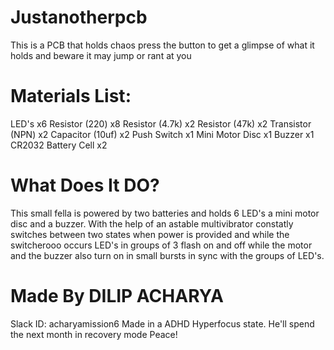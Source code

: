 # Justanotherpcb
This is a PCB that holds chaos press the button to get a glimpse of what it holds and beware it may jump or rant at you

# Materials List:
LED's x6
Resistor (220) x8
Resistor (4.7k) x2
Resistor (47k) x2
Transistor (NPN) x2
Capacitor (10uf) x2
Push Switch x1
Mini Motor Disc x1
Buzzer x1
CR2032 Battery Cell x2

# What Does It DO?
This small fella is powered by two batteries and holds 6 LED's a mini motor disc and a buzzer. With the help of an astable multivibrator constatly switches between two states when power is provided and while the switcherooo occurs LED's in groups of 3 flash on and off while the motor and the buzzer also turn on in small bursts in sync with the groups of LED's.

# Made By DILIP ACHARYA
Slack ID: acharyamission6
Made in a ADHD Hyperfocus state.
He'll spend the next month in recovery mode
Peace!
